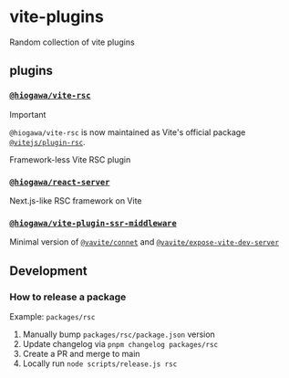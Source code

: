# vite-plugins

Random collection of vite plugins

## plugins

### [`@hiogawa/vite-rsc`](./packages/rsc)

> [!important]
> `@hiogawa/vite-rsc` is now maintained as Vite's official package [`@vitejs/plugin-rsc`](https://github.com/vitejs/vite-plugin-react/blob/main/packages/plugin-rsc).

Framework-less Vite RSC plugin

### [`@hiogawa/react-server`](./packages/react-server)

Next.js-like RSC framework on Vite

### [`@hiogawa/vite-plugin-ssr-middleware`](./packages/vite-plugin-ssr-middleware)

Minimal version of [`@vavite/connet`](https://github.com/cyco130/vavite/tree/main/packages/connect)
and [`@vavite/expose-vite-dev-server`](https://github.com/cyco130/vavite/tree/main/packages/expose-vite-dev-server)

## Development

### How to release a package

Example: `packages/rsc`

1. Manually bump `packages/rsc/package.json` version
2. Update changelog via `pnpm changelog packages/rsc`
3. Create a PR and merge to main
4. Locally run `node scripts/release.js rsc`
